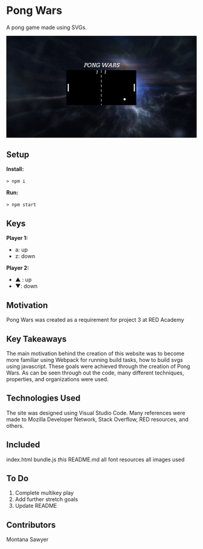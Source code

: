 # Pong Wars

A pong game made using SVGs.

![alt text](screenshot.png "Instanews Example Page")

## Setup

**Install:**

`> npm i`

**Run:**

`> npm start`

## Keys

**Player 1:**
* a: up
* z: down

**Player 2:**
* ▲ : up
* ▼: down

## Motivation
Pong Wars was created as a requirement for project 3 at RED Academy 

## Key Takeaways
The main motivation behind the creation of this website was to become more familiar using Webpack for running build tasks, how to build svgs using javascript. These goals were achieved through the creation of Pong Wars. As can be seen through out the code, many different techniques, properties, and organizations were used.

## Technologies Used
The site was designed using Visual Studio Code. Many references were made to Mozilla Developer Network, Stack Overflow, RED resources, and others. 

## Included
index.html
bundle.js
*this* README.md
all font resources
all images used

## To Do
1) Complete multikey play
2) Add further stretch goals
3) Update README

## Contributors
Montana Sawyer
